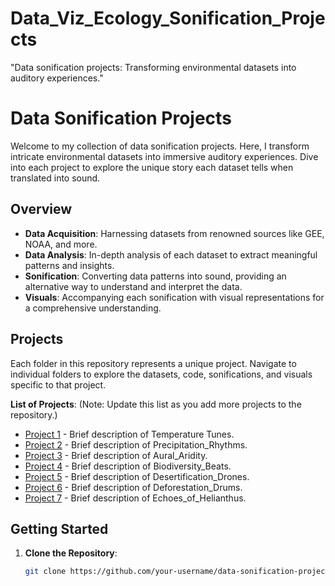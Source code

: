 # Data_Viz_Ecology_Sonification_Projects
"Data sonification projects: Transforming environmental datasets into auditory experiences."  

# Data Sonification Projects

Welcome to my collection of data sonification projects. Here, I transform intricate environmental datasets into immersive auditory experiences. Dive into each project to explore the unique story each dataset tells when translated into sound.

## Overview

- **Data Acquisition**: Harnessing datasets from renowned sources like GEE, NOAA, and more.
- **Data Analysis**: In-depth analysis of each dataset to extract meaningful patterns and insights.
- **Sonification**: Converting data patterns into sound, providing an alternative way to understand and interpret the data.
- **Visuals**: Accompanying each sonification with visual representations for a comprehensive understanding.

## Projects

Each folder in this repository represents a unique project. Navigate to individual folders to explore the datasets, code, sonifications, and visuals specific to that project.

**List of Projects**:
(Note: Update this list as you add more projects to the repository.)
- [Project 1](./Temperature_Tunes) - Brief description of Temperature Tunes.
- [Project 2](./Precipitation_Rhythms) - Brief description of Precipitation_Rhythms.
- [Project 3](./Aural_Aridity) - Brief description of Aural_Aridity.
- [Project 4](./Biodiversity_Beats) - Brief description of Biodiversity_Beats.
- [Project 5](./Desertification_Drones) - Brief description of Desertification_Drones.
- [Project 6](./Deforestation_Drums) - Brief description of Deforestation_Drums.
- [Project 7](./Echoes_of_Helianthus) - Brief description of Echoes_of_Helianthus.

## Getting Started

1. **Clone the Repository**: 
   ```bash
   git clone https://github.com/your-username/data-sonification-projects.git
